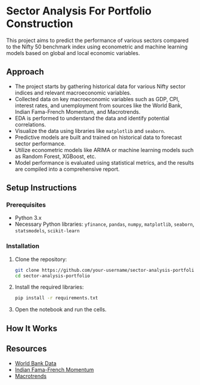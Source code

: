 # Sector Analysis For Portfolio Construction

This project aims to predict the performance of various sectors compared to the Nifty 50 benchmark index using econometric and machine learning models based on global and local economic variables.

## Approach

- The project starts by gathering historical data for various Nifty sector indices and relevant macroeconomic variables.
- Collected data on key macroeconomic variables such as GDP, CPI, interest rates, and unemployment from sources like the World Bank, Indian Fama-French Momentum, and Macrotrends.
- EDA is performed to understand the data and identify potential correlations.
- Visualize the data using libraries like `matplotlib` and `seaborn`.
- Predictive models are built and trained on historical data to forecast sector performance.
- Utilize econometric models like ARIMA or machine learning models such as Random Forest, XGBoost, etc.
- Model performance is evaluated using statistical metrics, and the results are compiled into a comprehensive report.

## Setup Instructions

### Prerequisites

- Python 3.x
- Necessary Python libraries: `yfinance`, `pandas`, `numpy`, `matplotlib`, `seaborn`, `statsmodels`, `scikit-learn`

### Installation

1. Clone the repository:
   ```bash
   git clone https://github.com/your-username/sector-analysis-portfolio.git
   cd sector-analysis-portfolio
   ```
2. Install the required libraries:
   ```bash
   pip install -r requirements.txt
   ```

3. Open the notebook and run the cells.


## How It Works



## Resources

- [World Bank Data](https://data.worldbank.org/)
- [Indian Fama-French Momentum](https://faculty.iima.ac.in/iffm/Indian-Fama-French-Momentum/)
- [Macrotrends](https://www.macrotrends.net/global-metrics/countries/IND/india/gdp-gross-domestic-product)